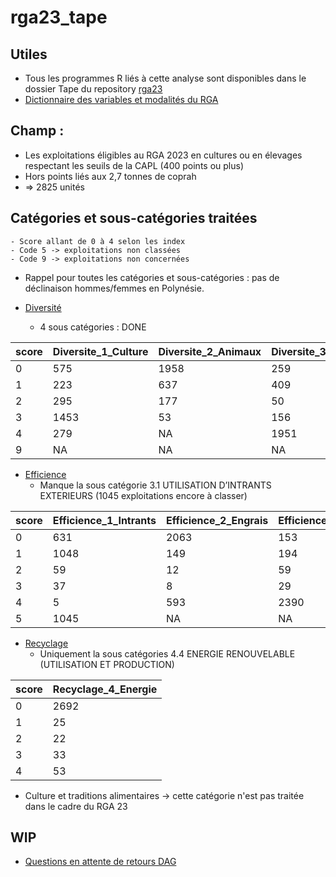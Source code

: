# rga23_tape

## Utiles
- Tous les programmes R liés à cette analyse sont disponibles dans le dossier Tape du repository [rga23](https://github.com/nathalieDubreu/rga23) 
- [Dictionnaire des variables et modalités du RGA](https://docs.google.com/spreadsheets/d/16DxQiRkNIRXOBTypMM7NZsaku60rkBLX/edit?usp=sharing&ouid=111896801001167457308&rtpof=true&sd=true)

## **Champ** : 
- Les exploitations éligibles au RGA 2023 en cultures ou en élevages respectant les seuils de la CAPL (400 points ou plus)
- Hors points liés aux 2,7 tonnes de coprah
- => 2825 unités

## Catégories et sous-catégories traitées
    - Score allant de 0 à 4 selon les index
    - Code 5 -> exploitations non classées
    - Code 9 -> exploitations non concernées

- Rappel pour toutes les catégories et sous-catégories : pas de déclinaison hommes/femmes en Polynésie.

- [Diversité](1-Diversity.md)
    - 4 sous catégories : DONE
  
| score | Diversite_1_Culture | Diversite_2_Animaux | Diversite_3_Arbres | Diversite_4_Activite |
|-------|---------------------|---------------------|--------------------|----------------------|
| 0     | 575                 | 1958                | 259                | 598                  |
| 1     | 223                 | 637                 | 409                | 520                  |
| 2     | 295                 | 177                 | 50                 | 947                  |
| 3     | 1453                | 53                  | 156                | 330                  |
| 4     | 279                 | NA                  | 1951               | 236                  |
| 9     | NA                  | NA                  | NA                 | 194                  |

- [Efficience](3-Efficience.md)
    - Manque la sous catégorie 3.1 UTILISATION D’INTRANTS EXTERIEURS (1045 exploitations encore à classer)
 
| score | Efficience_1_Intrants | Efficience_2_Engrais | Efficience_3_Pesticides | Efficience_4_ProductiviteBesoins |
|-------|------------------------|----------------------|-------------------------|-----------------------------------|
| 0     | 631                    | 2063                 | 153                     | 786                               |
| 1     | 1048                   | 149                  | 194                     | 55                                |
| 2     | 59                     | 12                   | 59                      | 575                               |
| 3     | 37                     | 8                    | 29                      | 920                               |
| 4     | 5                      | 593                  | 2390                    | 489                               |
| 5     | 1045                   | NA                   | NA                      | NA                                |
   
- [Recyclage](4-Recyclage.md)
    - Uniquement la sous catégories 4.4 ENERGIE RENOUVELABLE (UTILISATION ET PRODUCTION)

| score | Recyclage_4_Energie    |
|-------|-----|
| 0     | 2692|
| 1     |   25|
| 2     |   22|
| 3     |   33|
| 4     |   53|

- Culture et traditions alimentaires -> cette catégorie n'est pas traitée dans le cadre du RGA 23

## WIP
- [Questions en attente de retours DAG](QuestionsPourLaDag.md)
